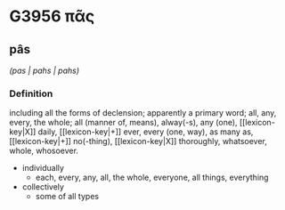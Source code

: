 # G3956 πᾶς

## pâs

_(pas | pahs | pahs)_

### Definition

including all the forms of declension; apparently a primary word; all, any, every, the whole; all (manner of, means), alway(-s), any (one), [[lexicon-key|X]] daily, [[lexicon-key|+]] ever, every (one, way), as many as, [[lexicon-key|+]] no(-thing), [[lexicon-key|X]] thoroughly, whatsoever, whole, whosoever.

- individually
  - each, every, any, all, the whole, everyone, all things, everything
- collectively
  - some of all types

